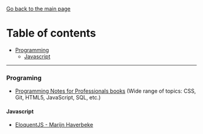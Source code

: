 [Go back to the main page](../README.md)

# Table of contents

- [Programming](programming)
  - [Javascript](javascript)

---

### Programing

- [Programming Notes for Professionals books](https://books.goalkicker.com/) (Wide range of topics: CSS, Git, HTML5, JavaScript, SQL, etc.)

#### Javascript

- [EloquentJS - Marijn Haverbeke](https://eloquentjavascript.net/)

